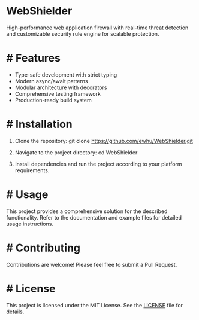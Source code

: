 <!-- fallback_WebShielder_20250720102107_21281 -->

# WebShielder

High-performance web application firewall with real-time threat detection and customizable security rule engine for scalable protection.

# # Features

- Type-safe development with strict typing
- Modern async/await patterns
- Modular architecture with decorators
- Comprehensive testing framework
- Production-ready build system

# # Installation

1. Clone the repository:
 git clone https://github.com/ewhu/WebShielder.git

2. Navigate to the project directory:
 cd WebShielder

3. Install dependencies and run the project according to your platform requirements.

# # Usage

This project provides a comprehensive solution for the described functionality. Refer to the documentation and example files for detailed usage instructions.

# # Contributing

Contributions are welcome! Please feel free to submit a Pull Request.

# # License

This project is licensed under the MIT License. See the [LICENSE](https://github.com/ewhu/WebShielder/blob/main/LICENSE) file for details.
